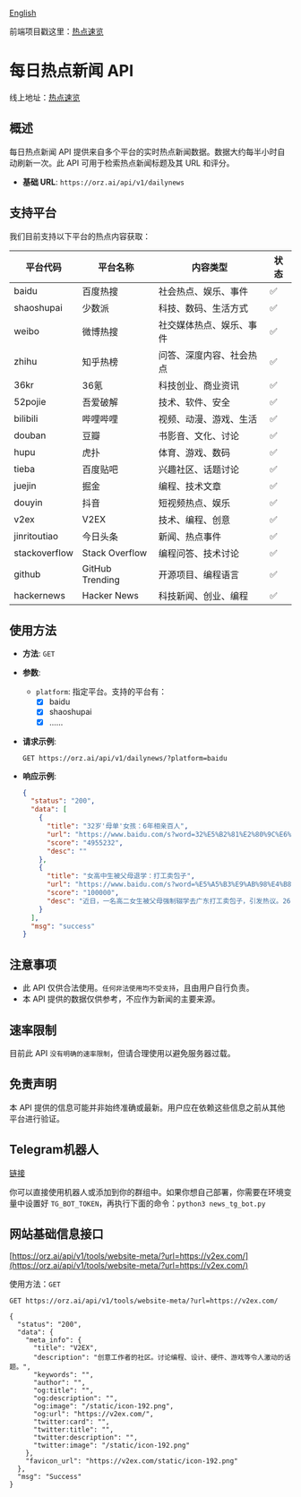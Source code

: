 [English](README_EN.md)

前端项目戳这里：[热点速览](https://github.com/orz-ai/hot_news_front)

# 每日热点新闻 API

线上地址：[热点速览](https://news.orz.ai/)


## 概述

每日热点新闻 API 提供来自多个平台的实时热点新闻数据。数据大约每半小时自动刷新一次。此 API 可用于检索热点新闻标题及其 URL 和评分。

- **基础 URL**: `https://orz.ai/api/v1/dailynews`

## 支持平台

我们目前支持以下平台的热点内容获取：

| 平台代码      | 平台名称        | 内容类型                 | 状态 |
| ------------- | --------------- | ------------------------ | ---- |
| baidu         | 百度热搜        | 社会热点、娱乐、事件     | ✅    |
| shaoshupai    | 少数派          | 科技、数码、生活方式     | ✅    |
| weibo         | 微博热搜        | 社交媒体热点、娱乐、事件 | ✅    |
| zhihu         | 知乎热榜        | 问答、深度内容、社会热点 | ✅    |
| 36kr          | 36氪            | 科技创业、商业资讯       | ✅    |
| 52pojie       | 吾爱破解        | 技术、软件、安全         | ✅    |
| bilibili      | 哔哩哔哩        | 视频、动漫、游戏、生活   | ✅    |
| douban        | 豆瓣            | 书影音、文化、讨论       | ✅    |
| hupu          | 虎扑            | 体育、游戏、数码         | ✅    |
| tieba         | 百度贴吧        | 兴趣社区、话题讨论       | ✅    |
| juejin        | 掘金            | 编程、技术文章           | ✅    |
| douyin        | 抖音            | 短视频热点、娱乐         | ✅    |
| v2ex          | V2EX            | 技术、编程、创意         | ✅    |
| jinritoutiao  | 今日头条        | 新闻、热点事件           | ✅    |
| stackoverflow | Stack Overflow  | 编程问答、技术讨论       | ✅    |
| github        | GitHub Trending | 开源项目、编程语言       | ✅    |
| hackernews    | Hacker News     | 科技新闻、创业、编程     | ✅    |

## 使用方法

- **方法**: `GET`
- **参数**:
  - `platform`: 指定平台。支持的平台有：
    - [x] baidu
    - [x] shaoshupai
    - [x] ......

- **请求示例**:
  ```shell
  GET https://orz.ai/api/v1/dailynews/?platform=baidu
  ```

- **响应示例**:
  ```json
  {
    "status": "200",
    "data": [
      {
        "title": "32岁'母单'女孩：6年相亲百人",
        "url": "https://www.baidu.com/s?word=32%E5%B2%81%E2%80%9C%E6%AF%8D%E5%8D%95%E2%80%9D%E5%A5%B3%E5%AD%A9%EF%BC%9A6%E5%B9%B4%E7%9B%B8%E4%BA%B2%E7%99%BE%E4%BA%BA&sa=fyb_news",
        "score": "4955232",
        "desc": ""
      },
      {
        "title": "女高中生被父母退学：打工卖包子",
        "url": "https://www.baidu.com/s?word=%E5%A5%B3%E9%AB%98%E4%B8%AD%E7%94%9F%E8%A2%AB%E7%88%B6%E6%AF%8D%E9%80%80%E5%AD%A6%EF%BC%9A%E6%89%93%E5%B7%A5%E5%8D%96%E5%8C%85%E5%AD%90&sa=fyb_news",
        "score": "100000",
        "desc": "近日，一名高二女生被父母强制辍学去广东打工卖包子，引发热议。26日，当地教育局回应：已经妥善处理了，女生已复学。"
      }
    ],
    "msg": "success"
  }
  ```

## 注意事项

- 此 API 仅供合法使用。`任何非法使用均不受支持`，且由用户自行负责。
- 本 API 提供的数据仅供参考，不应作为新闻的主要来源。

## 速率限制

目前此 API `没有明确的速率限制`，但请合理使用以避免服务器过载。

## 免责声明

本 API 提供的信息可能并非始终准确或最新。用户应在依赖这些信息之前从其他平台进行验证。


## Telegram机器人
[链接](https://t.me/SpaceWatcherBot)

你可以直接使用机器人或添加到你的群组中。如果你想自己部署，你需要在环境变量中设置好 `TG_BOT_TOKEN`，再执行下面的命令：`python3 news_tg_bot.py`

## 网站基础信息接口

[https://orz.ai/api/v1/tools/website-meta/?url=https://v2ex.com/](https://orz.ai/api/v1/tools/website-meta/?url=https://v2ex.com/)

使用方法：`GET`
```shell
GET https://orz.ai/api/v1/tools/website-meta/?url=https://v2ex.com/

{
  "status": "200",
  "data": {
    "meta_info": {
      "title": "V2EX",
      "description": "创意工作者的社区。讨论编程、设计、硬件、游戏等令人激动的话题。",
      "keywords": "",
      "author": "",
      "og:title": "",
      "og:description": "",
      "og:image": "/static/icon-192.png",
      "og:url": "https://v2ex.com/",
      "twitter:card": "",
      "twitter:title": "",
      "twitter:description": "",
      "twitter:image": "/static/icon-192.png"
    },
    "favicon_url": "https://v2ex.com/static/icon-192.png"
  },
  "msg": "Success"
}
